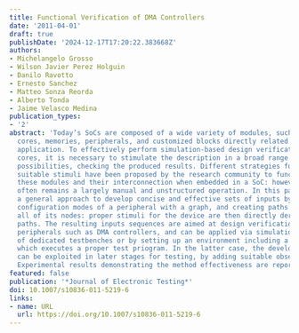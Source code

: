 ```yaml
---
title: Functional Verification of DMA Controllers
date: '2011-04-01'
draft: true
publishDate: '2024-12-17T17:20:22.383668Z'
authors:
- Michelangelo Grosso
- Wilson Javier Perez Holguin
- Danilo Ravotto
- Ernesto Sanchez
- Matteo Sonza Reorda
- Alberto Tonda
- Jaime Velasco Medina
publication_types:
- '2'
abstract: 'Today’s SoCs are composed of a wide variety of modules, such as microprocessor
  cores, memories, peripherals, and customized blocks directly related to the targeted
  application. To effectively perform simulation-based design verification of peripheral
  cores, it is necessary to stimulate the description in a broad range of behavior
  possibilities, checking the produced results. Different strategies for generating
  suitable stimuli have been proposed by the research community to functionally verify
  these modules and their interconnection when embedded in a SoC: however, their verification
  often remains a largely manual and unstructured operation. In this paper we describe
  a general approach to develop concise and effective sets of inputs by modeling the
  configuration modes of a peripheral with a graph, and creating paths able to cover
  all of its nodes: proper stimuli for the device are then directly derived from the
  paths. The resulting inputs sequences are aimed at design verification of system
  peripherals such as DMA controllers, and can be applied via simulation by means
  of dedicated testbenches or by setting up an environment including a processor,
  which executes a proper test priogram. In the latter case, the developed programs
  can be exploited in later stages for testing, by adding suitable observability features.
  Experimental results demonstrating the method effectiveness are reported.'
featured: false
publication: '*Journal of Electronic Testing*'
doi: 10.1007/s10836-011-5219-6
links:
- name: URL
  url: https://doi.org/10.1007/s10836-011-5219-6
---
```


